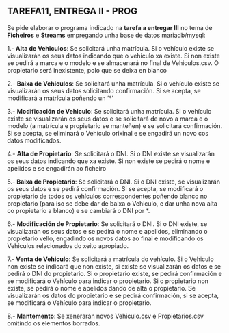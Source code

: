 ## TAREFA11, ENTREGA II - PROG  

Se pide elaborar o programa indicado na **tarefa a entregar III** no tema de **Ficheiros** e **Streams**  empregando unha base de datos mariadb/mysql:

1.- **Alta de Vehiculos**: Se solicitará unha matrícula. Si o vehículo existe se visualizarán os seus datos indicando que o vehículo xa existe. Si non existe se pedirá a marca e o modelo e se almacenará no final de Vehiculos.csv. O propietario será inexistente, polo que se deixa en blanco

2.- **Baixa de Vehiculos**: Se solicitará unha matrícula. Si o vehículo existe se visualizarán os seus datos solicitando confirmación. Si se acepta, se modificará a matrícula poñendo un ‘*’

3.- **Modificación de Vehiculo**: Se solicitará unha matrícula. Si o vehículo existe se visualizarán os seus datos e se solicitará de novo a marca e o modelo (a matrícula e propietario se manteñen) e se solicitará confirmación. Si se acepta, se eliminará o Vehículo orixinal e se engadirá un novo cos datos modificados.

4.- **Alta de Propietario**: Se solicitará o DNI. Si o DNI existe se visualizarán os seus datos indicando que xa existe. Si non existe se pedirá o nome e apelidos e se engadirán ao ficheiro

5.- **Baixa de Propietario**: Se solicitará o DNI. Si o DNI existe, se visualizarán os seus datos e se pedirá confirmación. Si se acepta, se modificará o propietario de todos os vehículos correspondentes poñendo blanco no propietario (para iso se debe dar de baixa o Vehiculo, e dar unha nova alta co propietario a blanco) e se cambiará o DNI por *.

6.- **Modificación de Propietario**: Se solicitará o DNI. Si o DNI existe, se visualizarán os seus datos e se pedirá o nome e apelidos, eliminando o propietario vello, engadindo os novos datos ao final e modificando os Vehiculos relacionados do xeito apropiado.

7.- **Venta de Vehiculo**: Se solicitará a matrícula do vehículo. Si o Vehiculo non existe se indicará que non existe, si existe se visualizarán os datos e se pedirá o DNI do propietario. Si o propietario existe, se pedirá confirmación e se modificará o Vehículo para indicar o propietario. Si o propietario non existe, se pedirá o nome e apelidos dando de alta o propietario. Se visualizarán os datos do propietario e se pedirá confirmación, si se acepta, se modificará o Vehículo para indicar o propietario.

8.- **Mantemento**: Se xenerarán novos Vehiculo.csv e Propietarios.csv omitindo os elementos borrados.